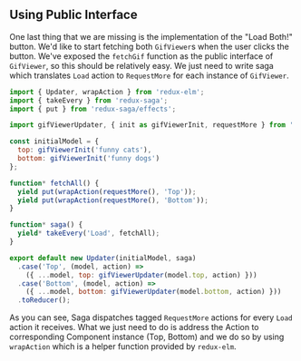 ## Using Public Interface

One last thing that we are missing is the implementation of the "Load Both!" button. We'd like to start fetching both `GifViewer`s when the user clicks the button. We've exposed the `fetchGif` function as the public interface of `GifViewer`, so this should be relatively easy. We just need to write saga which translates `Load` action to `RequestMore` for each instance of `GifViewer`.

```javascript
import { Updater, wrapAction } from 'redux-elm';
import { takeEvery } from 'redux-saga';
import { put } from 'redux-saga/effects';

import gifViewerUpdater, { init as gifViewerInit, requestMore } from '../gif-viewer/updater';

const initialModel = {
  top: gifViewerInit('funny cats'),
  bottom: gifViewerInit('funny dogs')
};

function* fetchAll() {
  yield put(wrapAction(requestMore(), 'Top'));
  yield put(wrapAction(requestMore(), 'Bottom'));
}

function* saga() {
  yield* takeEvery('Load', fetchAll);
}

export default new Updater(initialModel, saga)
  .case('Top', (model, action) =>
    ({ ...model, top: gifViewerUpdater(model.top, action) }))
  .case('Bottom', (model, action) =>
    ({ ...model, bottom: gifViewerUpdater(model.bottom, action) }))
  .toReducer();
```

As you can see, Saga dispatches tagged `RequestMore` actions for every `Load` action it receives. What we just need to do is address the Action to corresponding Component instance (Top, Bottom) and we do so by using `wrapAction` which is a helper function provided by `redux-elm`.

